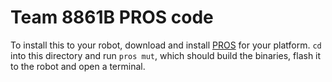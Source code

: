 # Team 8861B PROS code

To install this to your robot, download and install
[PROS](https://pros.cs.purdue.edu/) for your platform.  `cd` into this
directory and run `pros mut`, which should build the binaries, flash
it to the robot and open a terminal.
